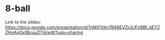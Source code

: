 # 8-ball

Link to the slides: https://docs.google.com/presentation/d/1nMXYdm7B46EVZrJLlFz8Bf_gEYZZHgAxGxtBcuuZIT4/edit?usp=sharing
